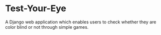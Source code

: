 # Test-Your-Eye
A Django web application which enables users to check whether they are color blind or not through simple games.
